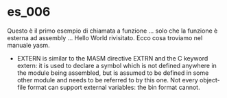 # es_006

Questo è il primo esempio di chiamata a funzione ... solo che la funzione è esterna ad assembly ... Hello World rivisitato. Ecco cosa troviamo nel manuale yasm.
- EXTERN is similar to the MASM directive EXTRN and the C keyword extern: it is used to declare a symbol which is not defined anywhere in the module being assembled, but is assumed to be defined in some other module and needs to be referred to by this one. Not every object-file format can support external variables: the bin format cannot.